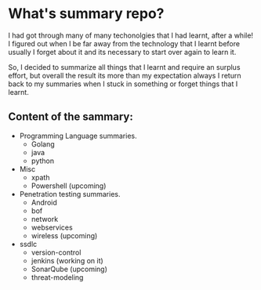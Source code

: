 # What's summary repo?
I had got through many of many techonolgies that I had learnt, after a while! I figured out when I be far away from the technology that I learnt before usually I forget about it and its necessary to start over again to learn it.

So, I decided to summarize all things that I learnt and require an surplus effort, but overall the result its more than my expectation always I return back to my summaries when I stuck in something or forget things that I learnt.

## Content of the sammary:
- Programming Language summaries.
  -  Golang
  -  java
  -  python
- Misc
  - xpath
  - Powershell (upcoming)
- Penetration testing summaries.
  - Android
  - bof
  - network
  - webservices
  - wireless (upcoming)
- ssdlc
  - version-control
  - jenkins (working on it)
  - SonarQube (upcoming)
  - threat-modeling
